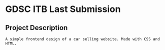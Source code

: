 # GDSC ITB Last Submission
## Project Description
    A simple frontend design of a car selling website. Made with CSS and HTML.

